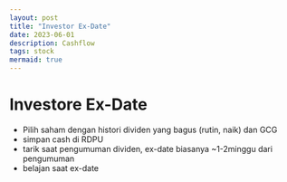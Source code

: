 ```yaml
---
layout: post
title: "Investor Ex-Date"
date: 2023-06-01
description: Cashflow
tags: stock
mermaid: true
---
```



# Investore Ex-Date


- Pilih saham dengan histori dividen yang bagus (rutin, naik) dan GCG
- simpan cash di RDPU
- tarik saat pengumuman dividen, ex-date biasanya ~1-2minggu dari pengumuman
- belajan saat ex-date

